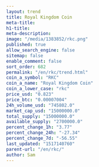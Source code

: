 ```yaml
---
layout: trend
title: Royal Kingdom Coin
meta-title: 
h1-title: 
meta-description: 
image: "/media/1383852/rkc.png"
published: true
allow_search_engine: false
sitemap: false
enable_comment: false
sort_order: 682
permalink: "/en/rkc/trend.html"
coin_a_symbol: "RKC"
coin_a_name: "Royal Kingdom Coin"
coin_a_lower_case: "rkc"
price_usd: "0.823"
price_btc: "0.00007004"
24h_volume_usd: "745802.0"
market_cap_usd: "15000000.0"
total_supply: "15000000.0"
available_supply: "2700000.0"
percent_change_1h: "3.77"
percent_change_24h: "-27.34"
percent_change_7d: "-56.55"
last_updated: "1517140760"
parent-url: "/en/rkc/"
author: Sam
---
```


